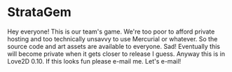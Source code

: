 # StrataGem
Hey everyone! This is our team's game. We're too poor to afford private hosting and too technically unsavvy to use Mercurial or whatever. So the source code and art assets are available to everyone. Sad!
Eventually this will become private when it gets closer to release I guess.
Anyway this is in Love2D 0.10. If this looks fun please e-mail me. Let's e-mail!
